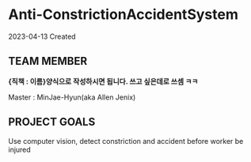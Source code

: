 # Anti-ConstrictionAccidentSystem

2023-04-13 Created

## TEAM MEMBER
**{직책 : 이름}양식으로 작성하시면 됩니다. 쓰고 싶은데로 쓰셈 ㅋㅋ**

Master : MinJae-Hyun(aka Allen Jenix)



## PROJECT GOALS
Use computer vision, detect constriction and  accident before worker be injured
